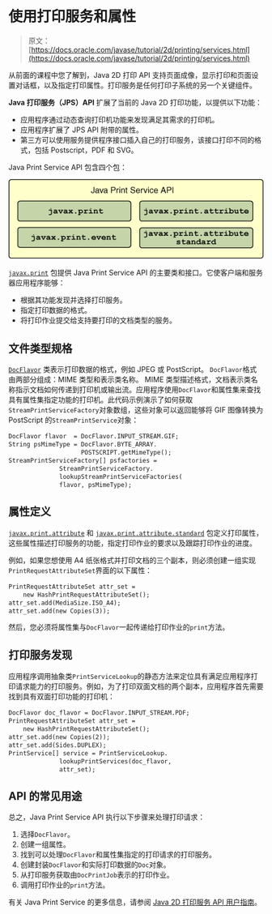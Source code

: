 # 使用打印服务和属性

> 原文： [https://docs.oracle.com/javase/tutorial/2d/printing/services.html](https://docs.oracle.com/javase/tutorial/2d/printing/services.html)

从前面的课程中您了解到，Java 2D 打印 API 支持页面成像，显示打印和页面设置对话框，以及指定打印属性。打印服务是任何打印子系统的另一个关键组件。

**Java 打印服务（JPS）API** 扩展了当前的 Java 2D 打印功能，以提供以下功能：

*   应用程序通过动态查询打印机功能来发现满足其需求的打印机。
*   应用程序扩展了 JPS API 附带的属性。
*   第三方可以使用服务提供程序接口插入自己的打印服务，该接口打印不同的格式，包括 Postscript，PDF 和 SVG。

Java Print Service API 包含四个包：

![This figure represents four packages necessary for printing](img/76a762eb0eca1f599ecc7ba5d0d6c628.jpg)

[`javax.print`](https://docs.oracle.com/javase/8/docs/api/javax/print/package-summary.html) 包提供 Java Print Service API 的主要类和接口。它使客户端和服务器应用程序能够：

*   根据其功能发现并选择打印服务。
*   指定打印数据的格式。
*   将打印作业提交给支持要打印的文档类型的服务。

## 文件类型规格

[`DocFlavor`](https://docs.oracle.com/javase/8/docs/api/javax/print/DocFlavor.html) 类表示打印数据的格式，例如 JPEG 或 PostScript。 `DocFlavor`格式由两部分组成：MIME 类型和表示类名称。 MIME 类型描述格式，文档表示类名称指示文档如何传递到打印机或输出流。应用程序使用`DocFlavor`和属性集来查找具有属性集指定功能的打印机。此代码示例演示了如何获取`StreamPrintServiceFactory`对象数组，这些对象可以返回能够将 GIF 图像转换为 PostScript 的`StreamPrintService`对象：

```
DocFlavor flavor  = DocFlavor.INPUT_STREAM.GIF;
String psMimeType = DocFlavor.BYTE_ARRAY.
                    POSTSCRIPT.getMimeType();
StreamPrintServiceFactory[] psfactories =
              StreamPrintServiceFactory.
              lookupStreamPrintServiceFactories(
              flavor, psMimeType);

```

## 属性定义

[`javax.print.attribute`](https://docs.oracle.com/javase/8/docs/api/javax/print/attribute/package-frame.html) 和 [`javax.print.attribute.standard`](https://docs.oracle.com/javase/8/docs/api/javax/print/attribute/standard/package-frame.html) 包定义打印属性，这些属性描述打印服务的功能，指定打印作业的要求以及跟踪打印作业的进度。

例如，如果您想使用 A4 纸张格式并打印文档的三个副本，则必须创建一组实现`PrintRequestAttributeSet`界面的以下属性：

```
PrintRequestAttributeSet attr_set =
    new HashPrintRequestAttributeSet();
attr_set.add(MediaSize.ISO_A4); 
attr_set.add(new Copies(3)); 

```

然后，您必须将属性集与`DocFlavor`一起传递给打印作业的`print`方法。

## 打印服务发现

应用程序调用抽象类`PrintServiceLookup`的静态方法来定位具有满足应用程序打印请求能力的打印服务。例如，为了打印双面文档的两个副本，应用程序首先需要找到具有双面打印功能的打印机：

```
DocFlavor doc_flavor = DocFlavor.INPUT_STREAM.PDF;
PrintRequestAttributeSet attr_set =
    new HashPrintRequestAttributeSet();
attr_set.add(new Copies(2));
attr_set.add(Sides.DUPLEX);
PrintService[] service = PrintServiceLookup.
              lookupPrintServices(doc_flavor,
              attr_set);

```

## API 的常见用途

总之，Java Print Service API 执行以下步骤来处理打印请求：

1.  选择`DocFlavor`。
2.  创建一组属性。
3.  找到可以处理`DocFlavor`和属性集指定的打印请求的打印服务。
4.  创建封装`DocFlavor`和实际打印数据的`Doc`对象。
5.  从打印服务获取由`DocPrintJob`表示的打印作业。
6.  调用打印作业的`print`方法。

有关 Java Print Service 的更多信息，请参阅 [Java 2D 打印服务 API 用户指南](https://docs.oracle.com/javase/8/docs/technotes/guides/jps/spec/JPSTOC.fm.html)。